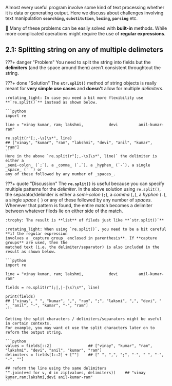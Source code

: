 
Almost every useful program involve some kind of text processing
whether it is data or generating output. 
Here we discuss about challenges involving text manipulation **`searching`, `substitution`,
`lexing`, `parsing`** etc.

:rotating_light: Many of these problems can be easily solved with **built-in** methods.
While more complicated operations might require the use of **regular expressions**.

## 2.1: Splitting string on any of multiple delimeters

???+ danger "Problem"
    You need to split the string into fields but the **delimiters**
    (and the space around them) aren't consistent throughtout the string.

???+ done "Solution"
    The **`str.split()`** method of string objects is really meant for **very simple use cases**
    and **doesn't** allow for multiple _delimiters_. 

    :rotating_light: In case you need a bit more flexibility use **`re.split()`** instead as shown below.

    ```python
    import re
    
    line = "vinay kumar, ram; lakshmi,           devi         anil-kumar-ram"
    
    re.split(r"[;,-\s]\s*", line)   
    ## ["vinay", "kumar", "ram", "lakshmi", "devi", "anil", "kumar", "ram"]
    ```
    Here in the above `re.split(r"[;,-\s]\s*", line)` the delimiter is either a 
    _semi-colon_ (`;`), a _comma_ (`,`), a _hyphen_ (`-`), a single _space_ (` `) or
    any of these followed by any number of _spaces_.

???+ quote "Discussion"
    The **`re.split()`** is useful because you can specify multiple patterns for the _delimiter_.
    In the above solution using `re.split()`, the separator/delimiter is either 
    a _semi-colon_ (`;`), a _comma_ (`,`), a _hyphen_ (`-`), a single _space_ (` `) or
    any of these followed by any number of _spaces_. Whenever that pattern is found,
    the entire match becomes a delimiter between whatever fileds lie on either side of the match.

    :trophy: The result is **list** of fileds just like **`str.split()`**
    
    :rotating_light: When using `re.split()`, you need to be a bit careful **if the regular expression
    involves a _capture group_ enclosed in parenthesis**. If **capture groups** are used, then the 
    matched text (i.e. the delimiter/separator) is also included in the result as shown below.

    ```python
    import re

    line = "vinay kumar, ram; lakshmi,           devi         anil-kumar-ram"
    
    fields = re.split(r"(;|,|-|\s)\s*", line)
    
    print(fields)
    ## ["vinay", " ", "kumar", ",", "ram", ";", "laksmi", ",", "devi", " ", "anil", "-", "kumar", "-", "ram"]
    ```
    
    Getting the split characters / delimiters/separators might be useful in certain contexts.
    For example, you may want ot use the split characters later on to reform the output string.

    ```python
    values = fields[::2]                ## ["vinay", "kumar", "ram", "lakshmi", "devi", "anil", "kumar", "ram"]
    delimiters = fields[1::2] + [""]    ## [" ", ",", ";", "-", " ", "-", "-", ""]
    
    ## reform the line using the same delimiters
    "".join(v+d for v, d in zip(values, delimiters))    ## "vinay kumar,ram;lakshmi,devi anil-kumar-ram"
    ```

<!-- ######################################################################################################### -->
